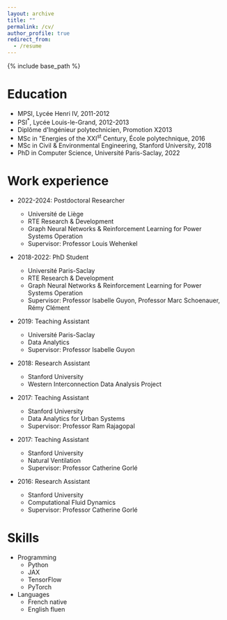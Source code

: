 ```yaml
---
layout: archive
title: ""
permalink: /cv/
author_profile: true
redirect_from:
  - /resume
---
```


{% include base_path %}

Education
=========

* MPSI, Lycée Henri IV, 2011-2012
* PSI<sup>*</sup>, Lycée Louis-le-Grand, 2012-2013
* Diplôme d'Ingénieur polytechnicien, Promotion X2013
* MSc in "Energies of the XXI<sup>st</sup> Century, École polytechnique, 2016
* MSc in Civil & Environmental Engineering, Stanford University, 2018
* PhD in Computer Science, Université Paris-Saclay, 2022

Work experience
==============

* 2022-2024: Postdoctoral Researcher
  * Université de Liège
  * RTE Research & Development
  * Graph Neural Networks & Reinforcement Learning for Power Systems Operation
  * Supervisor: Professor Louis Wehenkel

* 2018-2022: PhD Student
  * Université Paris-Saclay
  * RTE Research & Development
  * Graph Neural Networks & Reinforcement Learning for Power Systems Operation
  * Supervisor: Professor Isabelle Guyon, Professor Marc Schoenauer, Rémy Clément

* 2019: Teaching Assistant
  * Université Paris-Saclay
  * Data Analytics
  * Supervisor: Professor Isabelle Guyon

* 2018: Research Assistant
  * Stanford University
  * Western Interconnection Data Analysis Project

* 2017: Teaching Assistant
  * Stanford University
  * Data Analytics for Urban Systems
  * Supervisor: Professor Ram Rajagopal

* 2017: Teaching Assistant
  * Stanford University
  * Natural Ventilation
  * Supervisor: Professor Catherine Gorlé

* 2016: Research Assistant
  * Stanford University
  * Computational Fluid Dynamics
  * Supervisor: Professor Catherine Gorlé
  
Skills
======
* Programming
  * Python
  * JAX
  * TensorFlow
  * PyTorch
* Languages
  * French native
  * English fluen






